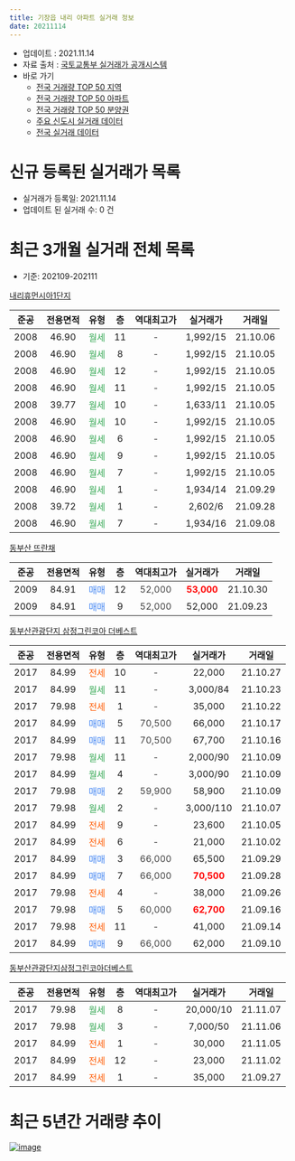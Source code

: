 ```yaml
---
title: 기장읍 내리 아파트 실거래 정보
date: 20211114
---
```


* 업데이트 : 2021.11.14
* 자료 출처 : [국토교통부 실거래가 공개시스템](http://rt.molit.go.kr)
* 바로 가기
    * [전국 거래량 TOP 50 지역](https://apt-info.github.io/apt-trade-info/tr)
    * [전국 거래량 TOP 50 아파트](https://apt-info.github.io/apt-trade-info/ta)
    * [전국 거래량 TOP 50 분양권](https://apt-info.github.io/apt-trade-info/tb)
    * [주요 신도시 실거래 데이터](https://apt-info.github.io/apt-trade-info/newtown)
    * [전국 실거래 데이터](https://apt-info.github.io/apt-trade-info/all)



<script async src="https://pagead2.googlesyndication.com/pagead/js/adsbygoogle.js"></script>
<!-- 기본광고 -->
<ins class="adsbygoogle"
     style="display:block"
     data-ad-client="ca-pub-1142216861245946"
     data-ad-slot="4805727019"
     data-ad-format="auto"
     data-full-width-responsive="true"></ins>
<script>
     (adsbygoogle = window.adsbygoogle || []).push({});
</script>


# 신규 등록된 실거래가 목록

* 실거래가 등록일: 2021.11.14
* 업데이트 된 실거래 수: 0 건




<script async src="https://pagead2.googlesyndication.com/pagead/js/adsbygoogle.js"></script>
<!-- 기본광고 -->
<ins class="adsbygoogle"
     style="display:block"
     data-ad-client="ca-pub-1142216861245946"
     data-ad-slot="4805727019"
     data-ad-format="auto"
     data-full-width-responsive="true"></ins>
<script>
     (adsbygoogle = window.adsbygoogle || []).push({});
</script>


# 최근 3개월 실거래 전체 목록
* 기준: 202109-202111


[내리휴먼시아1단지](https://search.naver.com/search.naver?query=%EB%82%B4%EB%A6%AC%ED%9C%B4%EB%A8%BC%EC%8B%9C%EC%95%841%EB%8B%A8%EC%A7%80)

|준공|전용면적|유형|층|역대최고가|실거래가|거래일|
|:---:|:---:|:---:|:---:|:---:|:---:|:---:|
|2008|46.90|<span style="color:#34A853">월세</span>|11|<span style="color:#444444">-</span>|1,992/15|21.10.06|
|2008|46.90|<span style="color:#34A853">월세</span>|8|<span style="color:#444444">-</span>|1,992/15|21.10.05|
|2008|46.90|<span style="color:#34A853">월세</span>|12|<span style="color:#444444">-</span>|1,992/15|21.10.05|
|2008|46.90|<span style="color:#34A853">월세</span>|11|<span style="color:#444444">-</span>|1,992/15|21.10.05|
|2008|39.77|<span style="color:#34A853">월세</span>|10|<span style="color:#444444">-</span>|1,633/11|21.10.05|
|2008|46.90|<span style="color:#34A853">월세</span>|10|<span style="color:#444444">-</span>|1,992/15|21.10.05|
|2008|46.90|<span style="color:#34A853">월세</span>|6|<span style="color:#444444">-</span>|1,992/15|21.10.05|
|2008|46.90|<span style="color:#34A853">월세</span>|9|<span style="color:#444444">-</span>|1,992/15|21.10.05|
|2008|46.90|<span style="color:#34A853">월세</span>|7|<span style="color:#444444">-</span>|1,992/15|21.10.05|
|2008|46.90|<span style="color:#34A853">월세</span>|1|<span style="color:#444444">-</span>|1,934/14|21.09.29|
|2008|39.72|<span style="color:#34A853">월세</span>|1|<span style="color:#444444">-</span>|2,602/6|21.09.28|
|2008|46.90|<span style="color:#34A853">월세</span>|7|<span style="color:#444444">-</span>|1,934/16|21.09.08|

[동부산 뜨란채](https://search.naver.com/search.naver?query=%EB%8F%99%EB%B6%80%EC%82%B0+%EB%9C%A8%EB%9E%80%EC%B1%84)

|준공|전용면적|유형|층|역대최고가|실거래가|거래일|
|:---:|:---:|:---:|:---:|:---:|:---:|:---:|
|2009|84.91|<span style="color:#4285F3">매매</span>|12|<span style="color:#444444">52,000</span>|<b><span style="color:#FF0000">53,000</span></b>|21.10.30|
|2009|84.91|<span style="color:#4285F3">매매</span>|9|<span style="color:#444444">52,000</span>|52,000|21.09.23|

[동부산관광단지 삼정그린코아 더베스트](https://search.naver.com/search.naver?query=%EB%8F%99%EB%B6%80%EC%82%B0%EA%B4%80%EA%B4%91%EB%8B%A8%EC%A7%80+%EC%82%BC%EC%A0%95%EA%B7%B8%EB%A6%B0%EC%BD%94%EC%95%84+%EB%8D%94%EB%B2%A0%EC%8A%A4%ED%8A%B8)

|준공|전용면적|유형|층|역대최고가|실거래가|거래일|
|:---:|:---:|:---:|:---:|:---:|:---:|:---:|
|2017|84.99|<span style="color:#FF5A00">전세</span>|10|<span style="color:#444444">-</span>|22,000|21.10.27|
|2017|84.99|<span style="color:#34A853">월세</span>|11|<span style="color:#444444">-</span>|3,000/84|21.10.23|
|2017|79.98|<span style="color:#FF5A00">전세</span>|1|<span style="color:#444444">-</span>|35,000|21.10.22|
|2017|84.99|<span style="color:#4285F3">매매</span>|5|<span style="color:#444444">70,500</span>|66,000|21.10.17|
|2017|84.99|<span style="color:#4285F3">매매</span>|11|<span style="color:#444444">70,500</span>|67,700|21.10.16|
|2017|79.98|<span style="color:#34A853">월세</span>|11|<span style="color:#444444">-</span>|2,000/90|21.10.09|
|2017|84.99|<span style="color:#34A853">월세</span>|4|<span style="color:#444444">-</span>|3,000/90|21.10.09|
|2017|79.98|<span style="color:#4285F3">매매</span>|2|<span style="color:#444444">59,900</span>|58,900|21.10.09|
|2017|79.98|<span style="color:#34A853">월세</span>|2|<span style="color:#444444">-</span>|3,000/110|21.10.07|
|2017|84.99|<span style="color:#FF5A00">전세</span>|9|<span style="color:#444444">-</span>|23,600|21.10.05|
|2017|84.99|<span style="color:#FF5A00">전세</span>|6|<span style="color:#444444">-</span>|21,000|21.10.02|
|2017|84.99|<span style="color:#4285F3">매매</span>|3|<span style="color:#444444">66,000</span>|65,500|21.09.29|
|2017|84.99|<span style="color:#4285F3">매매</span>|7|<span style="color:#444444">66,000</span>|<b><span style="color:#FF0000">70,500</span></b>|21.09.28|
|2017|79.98|<span style="color:#FF5A00">전세</span>|4|<span style="color:#444444">-</span>|38,000|21.09.26|
|2017|79.98|<span style="color:#4285F3">매매</span>|5|<span style="color:#444444">60,000</span>|<b><span style="color:#FF0000">62,700</span></b>|21.09.16|
|2017|79.98|<span style="color:#FF5A00">전세</span>|11|<span style="color:#444444">-</span>|41,000|21.09.14|
|2017|84.99|<span style="color:#4285F3">매매</span>|9|<span style="color:#444444">66,000</span>|62,000|21.09.10|

[동부산관광단지삼정그린코아더베스트](https://search.naver.com/search.naver?query=%EB%8F%99%EB%B6%80%EC%82%B0%EA%B4%80%EA%B4%91%EB%8B%A8%EC%A7%80%EC%82%BC%EC%A0%95%EA%B7%B8%EB%A6%B0%EC%BD%94%EC%95%84%EB%8D%94%EB%B2%A0%EC%8A%A4%ED%8A%B8)

|준공|전용면적|유형|층|역대최고가|실거래가|거래일|
|:---:|:---:|:---:|:---:|:---:|:---:|:---:|
|2017|79.98|<span style="color:#34A853">월세</span>|8|<span style="color:#444444">-</span>|20,000/10|21.11.07|
|2017|79.98|<span style="color:#34A853">월세</span>|3|<span style="color:#444444">-</span>|7,000/50|21.11.06|
|2017|84.99|<span style="color:#FF5A00">전세</span>|1|<span style="color:#444444">-</span>|30,000|21.11.05|
|2017|84.99|<span style="color:#FF5A00">전세</span>|12|<span style="color:#444444">-</span>|23,000|21.11.02|
|2017|84.99|<span style="color:#FF5A00">전세</span>|1|<span style="color:#444444">-</span>|35,000|21.09.27|



<script async src="https://pagead2.googlesyndication.com/pagead/js/adsbygoogle.js"></script>
<!-- 기본광고 -->
<ins class="adsbygoogle"
     style="display:block"
     data-ad-client="ca-pub-1142216861245946"
     data-ad-slot="4805727019"
     data-ad-format="auto"
     data-full-width-responsive="true"></ins>
<script>
     (adsbygoogle = window.adsbygoogle || []).push({});
</script>


# 최근 5년간 거래량 추이


<div style="width:100%;">
    <canvas id="deal_progress" height="200"></canvas>
</div>

<script>
new Chart(document.getElementById("deal_progress"), {
    type: 'line',
    data: {
        labels: ['16.01','16.02','16.03','16.04','16.05','16.06','16.07','16.08','16.09','16.10','16.11','16.12','17.01','17.02','17.03','17.04','17.05','17.06','17.07','17.08','17.09','17.10','17.11','17.12','18.01','18.02','18.03','18.04','18.05','18.06','18.07','18.08','18.09','18.10','18.11','18.12','19.01','19.02','19.03','19.04','19.05','19.06','19.07','19.08','19.09','19.10','19.11','19.12','20.01','20.02','20.03','20.04','20.05','20.06','20.07','20.08','20.09','20.10','20.11','20.12','21.01','21.02','21.03','21.04','21.05','21.06','21.07','21.08','21.09','21.10','21.11'],
        datasets: [{
            label: '매매/분양권',
            data: [2,2,0,1,2,193,16,72,51,17,14,4,9,11,10,11,20,16,12,13,20,9,10,14,1,1,4,1,0,0,2,1,1,1,1,0,2,2,2,2,1,0,3,1,3,2,6,5,6,0,1,1,5,5,11,5,8,11,27,6,5,3,4,3,9,8,4,7,5,4,0],
            borderColor: "rgba(66, 133, 243, 1)",
            backgroundColor: "rgba(66, 133, 243, 0.05)",
            borderWidth: 1,
            pointRadius: 0,
            fill: false,
            lineTension: 0
        },{
            label: '전/월세',
            data: [1,2,3,1,0,1,0,0,2,3,4,10,0,5,1,3,4,7,12,10,26,23,21,25,18,11,6,1,5,2,3,3,4,6,6,5,2,4,6,0,3,4,6,8,14,7,7,8,11,9,3,6,11,13,9,11,5,5,5,3,8,8,7,3,7,6,3,3,6,17,4],
            borderColor: "rgba(255, 90, 0, 1)",
            backgroundColor: "rgba(255, 90, 0, 0.05)",
            borderWidth: 1,
            pointRadius: 0,
            fill: false,
            lineTension: 0
        },{
            label: '합계',
            data: [3,4,3,2,2,194,16,72,53,20,18,14,9,16,11,14,24,23,24,23,46,32,31,39,19,12,10,2,5,2,5,4,5,7,7,5,4,6,8,2,4,4,9,9,17,9,13,13,17,9,4,7,16,18,20,16,13,16,32,9,13,11,11,6,16,14,7,10,11,21,4],
            borderColor: "rgba(0, 0, 0, 1)",
            backgroundColor: "rgba(0, 0, 0, 0.03)",
            borderWidth: 0.1,
            pointRadius: 0,
            fill: true,
            lineTension: 0
        }
        ]
    },
    options: {
        responsive: true,
        title: {
            display: false
        },
        tooltips: {
            mode: 'index',
            intersect: false
        },
        hover: {
            mode: 'nearest',
            intersect: true
        },
        scales: {
            xAxes: [{
                display: true,
                scaleLabel: {
                    display: true,
                    labelString: '년/월'
                }
            }],
            yAxes: [{
                display: true,
                ticks: {
                    suggestedMin: 0,
                },
                scaleLabel: {
                    display: true,
                    labelString: '실거래 수'
                }
            }]
        }
    }
});

</script>


[![image](https://apt-info.github.io/images/2020-01-03-apt-trade-info/1024x500.png)](https://play.google.com/store/apps/details?id=com.aptinfo.apttradeinfo)

